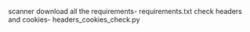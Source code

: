 

scanner
    download all the requirements- requirements.txt
    check headers and cookies- headers_cookies_check.py
    

